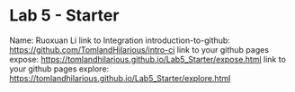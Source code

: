# Lab 5 - Starter
Name: Ruoxuan Li
link to Integration introduction-to-github: https://github.com/TomlandHilarious/intro-ci
link to your github pages expose: https://tomlandhilarious.github.io/Lab5_Starter/expose.html
link to your github pages explore: https://tomlandhilarious.github.io/Lab5_Starter/explore.html
